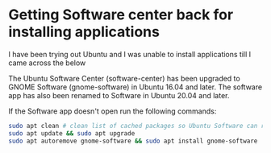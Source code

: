# Getting Software center back for installing applications

I have been trying out Ubuntu and I was unable to install applications till I
came across the below

The Ubuntu Software Center (software-center) has been upgraded to GNOME Software
(gnome-software) in Ubuntu 16.04 and later. The software app has also been
renamed to Software in Ubuntu 20.04 and later.

If the Software app doesn't open run the following commands:

```bash
sudo apt clean # clean list of cached packages so Ubuntu Software can read them
sudo apt update && sudo apt upgrade
sudo apt autoremove gnome-software && sudo apt install gnome-software
```
